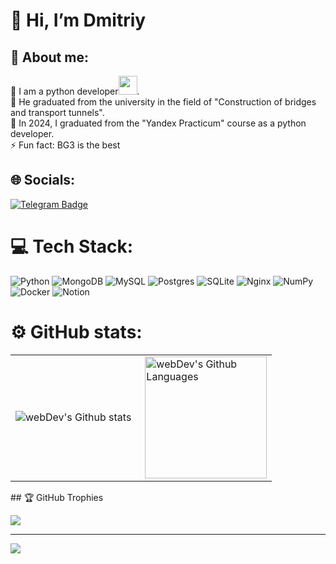 # 👋 Hi, I’m Dmitriy
## 💫 About me:
🔭 I am a python developer<img src="https://media.giphy.com/media/WUlplcMpOCEmTGBtBW/giphy.gif" width="30px">.<br>👯 He graduated from the university in the field of "Construction of bridges and transport tunnels".<br>🤝 In 2024, I graduated from the "Yandex Practicum" course as a python developer.<br>⚡ Fun fact: BG3 is the best

## 🌐 Socials:
[![Telegram Badge](https://img.shields.io/badge/-rudakov_da-blue?style=flat&logo=Telegram&logoColor=white)](https://t.me/rudakov_da)

# 💻 Tech Stack:
![Python](https://img.shields.io/badge/python-3670A0?style=for-the-badge&logo=python&logoColor=ffdd54) 
![MongoDB](https://img.shields.io/badge/MongoDB-%234ea94b.svg?style=for-the-badge&logo=mongodb&logoColor=white) 
![MySQL](https://img.shields.io/badge/mysql-%2300000f.svg?style=for-the-badge&logo=mysql&logoColor=white) 
![Postgres](https://img.shields.io/badge/postgres-%23316192.svg?style=for-the-badge&logo=postgresql&logoColor=white) 
![SQLite](https://img.shields.io/badge/sqlite-%2307405e.svg?style=for-the-badge&logo=sqlite&logoColor=white) 
![Nginx](https://img.shields.io/badge/nginx-%23009639.svg?style=for-the-badge&logo=nginx&logoColor=white) 
![NumPy](https://img.shields.io/badge/numpy-%23013243.svg?style=for-the-badge&logo=numpy&logoColor=white) 
![Docker](https://img.shields.io/badge/docker-%230db7ed.svg?style=for-the-badge&logo=docker&logoColor=white) 
![Notion](https://img.shields.io/badge/Notion-%23000000.svg?style=for-the-badge&logo=notion&logoColor=white)
# ⚙️ GitHub stats:
<table>
  <tr>
    <td>
      <img align="left" src="http://github-profile-summary-cards.vercel.app/api/cards/stats?username=rudakov19&theme=dark" alt="webDev's Github stats" />
    </td>
    <td>
      <img height="195px" align="right" alt="webDev's Github Languages" src="https://github-readme-stats.vercel.app/api/top-langs/?username=rudakov19&theme=dark&hide_border=false&include_all_commits=true&count_private=true&layout=compact" />
    </td>
</table>
## 🏆 GitHub Trophies

![](https://github-profile-trophy.vercel.app/?username=rudakov19&theme=radical&no-frame=false&no-bg=true&margin-w=4)

---
[![](https://visitcount.itsvg.in/api?id=rudakov19&icon=0&color=0)](https://visitcount.itsvg.in)
